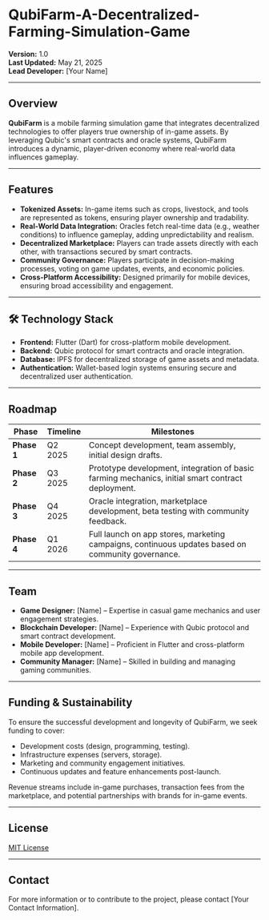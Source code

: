 # QubiFarm-A-Decentralized-Farming-Simulation-Game
**Version:** 1.0  
**Last Updated:** May 21, 2025  
**Lead Developer:** [Your Name]

---

##  Overview

**QubiFarm** is a mobile farming simulation game that integrates decentralized technologies to offer players true ownership of in-game assets. By leveraging Qubic's smart contracts and oracle systems, QubiFarm introduces a dynamic, player-driven economy where real-world data influences gameplay.

---

##  Features

- **Tokenized Assets:** In-game items such as crops, livestock, and tools are represented as tokens, ensuring player ownership and tradability.
- **Real-World Data Integration:** Oracles fetch real-time data (e.g., weather conditions) to influence gameplay, adding unpredictability and realism.
- **Decentralized Marketplace:** Players can trade assets directly with each other, with transactions secured by smart contracts.
- **Community Governance:** Players participate in decision-making processes, voting on game updates, events, and economic policies.
- **Cross-Platform Accessibility:** Designed primarily for mobile devices, ensuring broad accessibility and engagement.

---

## 🛠️ Technology Stack

- **Frontend:** Flutter (Dart) for cross-platform mobile development.
- **Backend:** Qubic protocol for smart contracts and oracle integration.
- **Database:** IPFS for decentralized storage of game assets and metadata.
- **Authentication:** Wallet-based login systems ensuring secure and decentralized user authentication.

---

##  Roadmap

| Phase | Timeline | Milestones |
|-------|----------|------------|
| **Phase 1** | Q2 2025 | Concept development, team assembly, initial design drafts. |
| **Phase 2** | Q3 2025 | Prototype development, integration of basic farming mechanics, initial smart contract deployment. |
| **Phase 3** | Q4 2025 | Oracle integration, marketplace development, beta testing with community feedback. |
| **Phase 4** | Q1 2026 | Full launch on app stores, marketing campaigns, continuous updates based on community governance. |

---

##  Team

- **Game Designer:** [Name] – Expertise in casual game mechanics and user engagement strategies.
- **Blockchain Developer:** [Name] – Experience with Qubic protocol and smart contract development.
- **Mobile Developer:** [Name] – Proficient in Flutter and cross-platform mobile app development.
- **Community Manager:** [Name] – Skilled in building and managing gaming communities.

---

##  Funding & Sustainability

To ensure the successful development and longevity of QubiFarm, we seek funding to cover:

- Development costs (design, programming, testing).
- Infrastructure expenses (servers, storage).
- Marketing and community engagement initiatives.
- Continuous updates and feature enhancements post-launch.

Revenue streams include in-game purchases, transaction fees from the marketplace, and potential partnerships with brands for in-game events.

---

##  License

[MIT License](LICENSE)

---

##  Contact

For more information or to contribute to the project, please contact [Your Contact Information].
